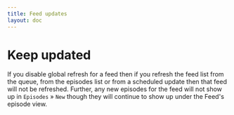 ```yaml
---
title: Feed updates
layout: doc
---
```


# Keep updated
If you disable global refresh for a feed then if you refresh the feed list from the queue, from the episodes list or from a scheduled update then that feed will not be refreshed. Further, any new episodes for the feed will not show up in `Episodes` » `New` though they will continue to show up under the Feed's episode view.
